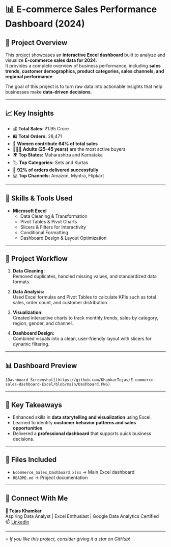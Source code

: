 # 📊 E-commerce Sales Performance Dashboard (2024)

## 🚀 Project Overview
This project showcases an **interactive Excel dashboard** built to analyze and visualize **E-commerce sales data for 2024**.  
It provides a complete overview of business performance, including **sales trends, customer demographics, product categories, sales channels, and regional performance**.

The goal of this project is to turn raw data into actionable insights that help businesses make **data-driven decisions**.

---

## 📈 Key Insights
- 💰 **Total Sales:** ₹1.95 Crore  
- 🛍️ **Total Orders:** 28,471  
- 👩 **Women contribute 64% of total sales**  
- 🧑‍🤝‍🧑 **Adults (25–45 years)** are the most active buyers  
- 🌍 **Top States:** Maharashtra and Karnataka  
- 🏷️ **Top Categories:** Sets and Kurtas  
- 🚚 **92% of orders delivered successfully**  
- 💻 **Top Channels:** Amazon, Myntra, Flipkart  

---

## 🧠 Skills & Tools Used
- **Microsoft Excel**
  - Data Cleaning & Transformation  
  - Pivot Tables & Pivot Charts  
  - Slicers & Filters for Interactivity  
  - Conditional Formatting  
  - Dashboard Design & Layout Optimization  

---

## 🧩 Project Workflow
1. **Data Cleaning:**  
   Removed duplicates, handled missing values, and standardized data formats.  

2. **Data Analysis:**  
   Used Excel formulas and Pivot Tables to calculate KPIs such as total sales, order count, and customer distribution.  

3. **Visualization:**  
   Created interactive charts to track monthly trends, sales by category, region, gender, and channel.  

4. **Dashboard Design:**  
   Combined visuals into a clean, user-friendly layout with slicers for dynamic filtering.

---

## 📊 Dashboard Preview
 
`[Dashboard Screenshot](https://github.com/KhamkarTejas/E-commerce-sales-dashboard-Excel/blob/main/Dashboard.PNG)`

---

## 🏁 Key Takeaways
- Enhanced skills in **data storytelling and visualization** using Excel.  
- Learned to identify **customer behavior patterns and sales opportunities**.  
- Delivered a **professional dashboard** that supports quick business decisions.

---

## 📂 Files Included
- `Ecommerce_Sales_Dashboard.xlsx` → Main Excel dashboard 
- `README.md` → Project documentation

---

## 🔗 Connect With Me
**👤 Tejas Khamkar**  
Aspiring Data Analyst | Excel Enthusiast | Google Data Analytics Certified  
📫 [LinkedIn](www.linkedin.com/in/tejaskhamkar) 

---

⭐ *If you like this project, consider giving it a star on GitHub!*

